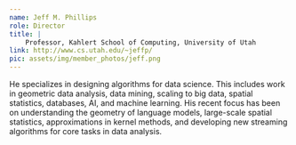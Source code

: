 ```yaml
---
name: Jeff M. Phillips
role: Director
title: |
    Professor, Kahlert School of Computing, University of Utah
link: http://www.cs.utah.edu/~jeffp/
pic: assets/img/member_photos/jeff.png
---
```


He specializes in designing algorithms for data science.  This includes work in geometric data analysis, data mining, scaling to big data, spatial statistics,  databases, AI, and machine learning.  His recent focus has been on understanding the geometry of language models, large-scale spatial statistics, approximations in kernel methods, and developing new streaming algorithms for core tasks in data analysis.  
